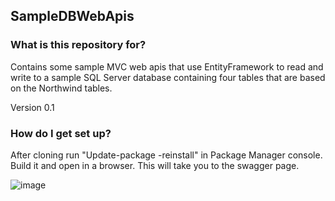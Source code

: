 SampleDBWebApis
--------------------

### What is this repository for?

Contains some sample MVC web apis that use EntityFramework to read and write to a sample SQL Server database containing four tables that are based on the Northwind tables.

Version 0.1


### How do I get set up?

After cloning run "Update-package -reinstall" in Package Manager console.
Build it and open in a browser. This will take you to the swagger page.


![image](https://user-images.githubusercontent.com/28151071/77850306-7dbb1800-71c9-11ea-8c34-3895e86973ea.png)

